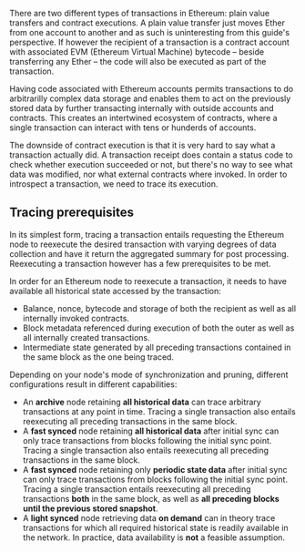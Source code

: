 There are two different types of transactions in Ethereum: plain value transfers and contract executions. A plain value transfer just moves Ether from one account to another and as such is uninteresting from this guide's perspective. If however the recipient of a transaction is a contract account with associated EVM (Ethereum Virtual Machine) bytecode – beside transferring any Ether – the code will also be executed as part of the transaction.

Having code associated with Ethereum accounts permits transactions to do arbitrarilly complex data storage and enables them to act on the previously stored data by further transacting internally with outside accounts and contracts. This creates an intertwined ecosystem of contracts, where a single transaction can interact with tens or hunderds of accounts.

The downside of contract execution is that it is very hard to say what a transaction actually did. A transaction receipt does contain a status code to check whether execution succeeded or not, but there's no way to see what data was modified, nor what external contracts where invoked. In order to introspect a transaction, we need to trace its execution.

## Tracing prerequisites

In its simplest form, tracing a transaction entails requesting the Ethereum node to reexecute the desired transaction with varying degrees of data collection and have it return the aggregated summary for post processing. Reexecuting a transaction however has a few prerequisites to be met.

In order for an Ethereum node to reexecute a transaction, it needs to have available all historical state accessed by the transaction:

 * Balance, nonce, bytecode and storage of both the recipient as well as all internally invoked contracts.
 * Block metadata referenced during execution of both the outer as well as all internally created transactions.
 * Intermediate state generated by all preceding transactions contained in the same block as the one being traced.

Depending on your node's mode of synchronization and pruning, different configurations result in different capabilities:

 * An **archive** node retaining **all historical data** can trace arbitrary transactions at any point in time. Tracing a single transaction also entails reexecuting all preceding transactions in the same block.
 * A **fast synced** node retaining **all historical data** after initial sync can only trace transactions from blocks following the initial sync point. Tracing a single transaction also entails reexecuting all preceding transactions in the same block.
 * A **fast synced** node retaining only **periodic state data** after initial sync can only trace transactions from blocks following the initial sync point. Tracing a single transaction entails reexecuting all preceding transactions **both** in the same block, as well as **all preceding blocks until the previous stored snapshot**.
 * A **light synced** node retrieving data **on demand** can in theory trace transactions for which all required historical state is readily available in the network. In practice, data availability is **not** a feasible assumption.